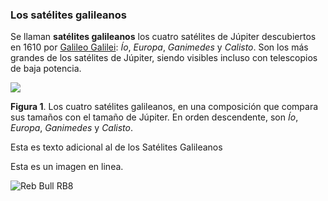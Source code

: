 ### Los satélites galileanos

Se llaman **satélites galileanos** los cuatro satélites
de Júpiter descubiertos en 1610 por 
[Galileo Galilei](https://es.wikipedia.org/wiki/Galileo_Galilei): 
*Ío*, *Europa*, *Ganimedes* y *Calisto*. 
Son los más grandes de los satélites de Júpiter, 
siendo visibles incluso con telescopios de baja potencia.

![](https://upload.wikimedia.org/wikipedia/commons/thumb/f/fe/Jupiter_and_the_Galilean_Satellites.jpg/168px-Jupiter_and_the_Galilean_Satellites.jpg)

**Figura 1**. Los cuatro satélites galileanos, 
en una composición que compara sus tamaños con el tamaño de Júpiter. 
En orden descendente, son *Ío*, *Europa*, *Ganimedes* y *Calisto*.


Esta es texto adicional al de los Satélites Galileanos

Esta es un imagen en linea.

![Reb Bull RB8](https://c4.wallpaperflare.com/wallpaper/481/285/319/2012-red-bull-rb8-wallpaper-preview.jpg)